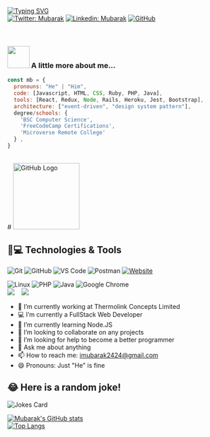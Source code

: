 <!-- [![Typing SVG](https://readme-typing-svg.herokuapp.com/?lines=Welcome+To+My+GitHub+Profile;I+Build+Dependable+Software;I+Aim+To+Learn+And+Grow&color=565656)](https://git.io/typing-svg) -->

<!-- ![Mubarak site](https://user-images.githubusercontent.com/71400898/147658789-ea499bbc-3cef-474e-95c3-ba2b9965b37a.jpg) -->

<!-- <br>
[![Typing SVG](https://readme-typing-svg.herokuapp.com/?lines=Welcome+To+My+GitHub+Profile;I+Build+Dependable+Software;I+Aim+To+Learn+And+Grow&color=565656)](https://git.io/typing-svg)
<br>
[![Twitter: Mubarak](https://img.shields.io/twitter/follow/Mubarak?style=social)](https://twitter.com/Mubarak91269616)
[![Linkedin: Mubarak](https://img.shields.io/badge/-mubarak-blue?style=flat-square&logo=Linkedin&logoColor=white&link=https://www.linkedin.com/in/mubarak-ibrahim-mb/)](https://www.linkedin.com/in/mubarak-ibrahim-mb/)
[![GitHub](https://img.shields.io/github/followers/mubarak?label=follow&style=social)](https://github.com/imubarak234)
![Mubarak site](https://user-images.githubusercontent.com/71400898/147658789-ea499bbc-3cef-474e-95c3-ba2b9965b37a.jpg)
<br> -->



[![Typing SVG](https://readme-typing-svg.herokuapp.com/?lines=Welcome+To+My+GitHub+Profile;I+Build+Dependable+Software;I+Aim+To+Learn+And+Grow&color=565656)](https://git.io/typing-svg)
<br>
[![Twitter: Mubarak](https://img.shields.io/twitter/follow/Mubarak?style=social)](https://twitter.com/Mubarak91269616)
[![Linkedin: Mubarak](https://img.shields.io/badge/-mubarak-blue?style=flat-square&logo=Linkedin&logoColor=white&link=https://www.linkedin.com/in/mubarak-ibrahim-mb/)](https://www.linkedin.com/in/mubarak-ibrahim-mb/)
[![GitHub](https://img.shields.io/github/followers/mubarak?label=follow&style=social)](https://github.com/imubarak234)
<!-- ![Mubarak site](https://user-images.githubusercontent.com/71400898/147658789-ea499bbc-3cef-474e-95c3-ba2b9965b37a.jpg) -->
<br>

### <img src="https://media.giphy.com/media/VgCDAzcKvsR6OM0uWg/giphy.gif" width="50"> A little more about me...  

```javascript
const mb = {
  pronouns: "He" | "Him",
  code: [Javascript, HTML, CSS, Ruby, PHP, Java],
  tools: [React, Redux, Node, Rails, Heroku, Jest, Bootstrap],
  architecture: ["event-driven", "design system pattern"],
  degree/schools: {
    'BSC Computer Science',
    'FreeCodeCamp Certifications',
    'Microverse Remote College'
  } ,
}
```
<br>
# <img src="https://github.com/raghavk16/raghavk16/blob/master/octo.gif" alt="GitHub Logo" width="150" height="150" />

## 🚀💻 Technologies & Tools

![Git](https://img.shields.io/badge/-Git-black?style=flat-square&logo=git)
![GitHub](https://img.shields.io/badge/-GitHub-181717?style=flat-square&logo=github)
![VS Code](https://img.shields.io/badge/-VS%20Code-007ACC?style=flat-square&logo=visual-studio-code)
![Postman](https://img.shields.io/badge/Postman-black?style=flat-square&logo=postman)
[![Website](https://img.shields.io/badge/Website-porfolio.bio-informational?style=flat-square&color=black&logo=vercel&logoColor=white)](https://imubarak234.github.io/Portfolio2.0/)

![Linux](https://img.shields.io/badge/Linux-black?style=flat-square&logo=linux)
![PHP](https://img.shields.io/badge/PHP-black?style=flat-square&logo=php)
![Java](https://img.shields.io/badge/Java-orange?style=flat-square&logo=java)
![Google Chrome](https://img.shields.io/badge/Chrome-black?style=flat-square&logo=google-chrome)
<br>
<img src="https://img.shields.io/badge/node.js%20-%2343853D.svg?&style=for-the-badge&logo=node.js&logoColor=white" />&nbsp;&nbsp;&nbsp;
<img src="https://img.shields.io/badge/react%20-%2300D9FF.svg?&style=for-the-badge&logo=react&logoColor=white" />&nbsp;&nbsp;&nbsp;

- 🔭 I’m currently working at Thermolink Concepts Limited
- 💻 I’m currently a FullStack Web Developer 
- 🌱 I’m currently learning Node.JS
- 👯 I’m looking to collaborate on any projects
- 🤔 I’m looking for help to become a better programmer 
- 💬 Ask me about anything
- 📫 How to reach me: imubarak2424@gmail.com
- 😄 Pronouns: Just "He" is fine

## 😂 Here is a random joke!
![Jokes Card](https://readme-jokes.vercel.app/api)
                                                                                                   
[![Mubarak's GitHub stats](https://github-readme-stats.vercel.app/api?username=imubarak234&count_private=true&show_icons=true)](https://github.com/imubarak234/imubarak234/edit/main/README.md)  
[![Top Langs](https://github-readme-stats.vercel.app/api/top-langs/?username=imubarak234&langs_count=8)](https://github.com/imubarak234/imubarak234/edit/main/README.md)


